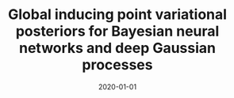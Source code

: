 ---
title: "Global inducing point variational posteriors for Bayesian neural networks and deep Gaussian processes"
collection: publications
category: manuscripts
permalink: /publication/2020-01-01-global-inducing
excerpt: 'This paper presents a new variational inference method for Bayesian neural networks and deep Gaussian processes.'
date: 2020-01-01
venue: 'ICML'
paperurl: 'http://academicpages.github.io/files/global_inducing_2020.pdf'
citation: 'Ober SW, Aitchison L. (2020). &quot;Global inducing point variational posteriors for Bayesian neural networks and deep Gaussian processes.&quot; <i>ICML</i>.'
--- 